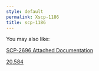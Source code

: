 ```yaml
---
style: default
permalink: Xscp-1186
title: scp-1186
---
```

You may also like:

[SCP-2696 Attached Documentation](http://scp-wiki.net/scp-2696-attached-documentation)

[20,584](http://scp-wiki.net/20-584)
